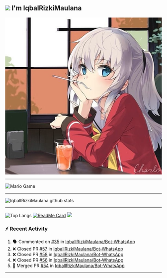 ## <img src="https://github.com/TheDudeThatCode/TheDudeThatCode/blob/master/Assets/Hi.gif" width="29px"> I'm IqbalRizkiMaulana
<img align="center" height="auto" src="https://github.com/IqballRizkiMaulana/IqballRizkiMaulana/blob/main/image/IqbalRizkiMaulana.jpg"/>

___

<img src="https://github.com/TheDudeThatCode/TheDudeThatCode/blob/master/Assets/Mario_Gameplay.gif" alt="Mario Game" width="600" />

___

![IqballRizkiMaulana github stats](https://github-readme-stats.vercel.app/api?username=IqbalRizkiMaulana&show_icons=true&theme=buefy&show_owner=true)
___

![Top Langs](https://github-readme-stats.vercel.app/api/top-langs/?username=IqbalRizkiMaulana&theme=buefy)
[![ReadMe Card](https://github-readme-stats.vercel.app/api/pin/?username=IqbalRizkiMaulana&repo=Bot-WhatsApp&theme=buefy)](https://github.com/IqbalRizkiMaulana/Bot-WhatsApp)
![](https://github-profile-trophy.vercel.app/?username=IqballRizkiMaulana&row=2&column=3)

### :zap: Recent Activity

<!--START_SECTION:activity-->
1. 🗣 Commented on [#35](https://github.com/IqballRizkiMaulana/Bot-WhatsApp/issues/35) in [IqballRizkiMaulana/Bot-WhatsApp](https://github.com/IqballRizkiMaulana/Bot-WhatsApp)
2. ❌ Closed PR [#57](https://github.com/IqballRizkiMaulana/Bot-WhatsApp/pull/57) in [IqballRizkiMaulana/Bot-WhatsApp](https://github.com/IqballRizkiMaulana/Bot-WhatsApp)
3. ❌ Closed PR [#58](https://github.com/IqballRizkiMaulana/Bot-WhatsApp/pull/58) in [IqballRizkiMaulana/Bot-WhatsApp](https://github.com/IqballRizkiMaulana/Bot-WhatsApp)
4. ❌ Closed PR [#56](https://github.com/IqballRizkiMaulana/Bot-WhatsApp/pull/56) in [IqballRizkiMaulana/Bot-WhatsApp](https://github.com/IqballRizkiMaulana/Bot-WhatsApp)
5. 🎉 Merged PR [#54](https://github.com/IqballRizkiMaulana/Bot-WhatsApp/pull/54) in [IqballRizkiMaulana/Bot-WhatsApp](https://github.com/IqballRizkiMaulana/Bot-WhatsApp)
<!--END_SECTION:activity-->

---

<!--START_SECTION:waka-->

<!--END_SECTION:waka-->
